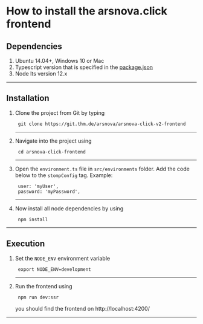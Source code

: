 # How to install the arsnova.click frontend

## Dependencies 

1. Ubuntu 14.04+, Windows 10 or Mac
3. Typescript version that is specified in the [package.json](https://git.thm.de/arsnova/arsnova-click-v2-frontend/-/blob/staging/package.json)
4. Node lts version 12.x

- - -

## Installation 

1. Clone the project from Git by typing 

        git clone https://git.thm.de/arsnova/arsnova-click-v2-frontend
    - - - 

2. Navigate into the project using 

        cd arsnova-click-frontend
    - - - 

3. Open the `environment.ts` file in `src/environments` folder. Add the code below to the `stompConfig` tag. Example:  

        user: 'myUser',
        password: 'myPassword',
    - - -

4. Now install all node dependencies by using 

        npm install

- - -


## Execution 

1. Set the `NODE_ENV` environment variable

        export NODE_ENV=development
    - - - 

2. Run the frontend using 

        npm run dev:ssr

   you should find the frontend on http://localhost:4200/

- - - 
